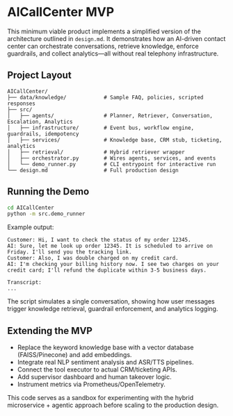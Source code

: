 # AICallCenter MVP

This minimum viable product implements a simplified version of the architecture outlined in `design.md`. It demonstrates how an AI-driven contact center can orchestrate conversations, retrieve knowledge, enforce guardrails, and collect analytics—all without real telephony infrastructure.

## Project Layout

```
AICallCenter/
├── data/knowledge/            # Sample FAQ, policies, scripted responses
├── src/
│   ├── agents/                # Planner, Retriever, Conversation, Escalation, Analytics
│   ├── infrastructure/        # Event bus, workflow engine, guardrails, idempotency
│   ├── services/              # Knowledge base, CRM stub, ticketing, analytics
│   ├── retrieval/             # Hybrid retriever wrapper
│   ├── orchestrator.py        # Wires agents, services, and events
│   └── demo_runner.py         # CLI entrypoint for interactive run
└── design.md                  # Full production design
```

## Running the Demo

```bash
cd AICallCenter
python -m src.demo_runner
```

Example output:

```
Customer: Hi, I want to check the status of my order 12345.
AI: Sure, let me look up order 12345. It is scheduled to arrive on Friday. I'll send you the tracking link.
Customer: Also, I was double charged on my credit card.
AI: I'm checking your billing history now. I see two charges on your credit card; I'll refund the duplicate within 3-5 business days.

Transcript:
...
```

The script simulates a single conversation, showing how user messages trigger knowledge retrieval, guardrail enforcement, and analytics logging.

## Extending the MVP
- Replace the keyword knowledge base with a vector database (FAISS/Pinecone) and add embeddings.
- Integrate real NLP sentiment analysis and ASR/TTS pipelines.
- Connect the tool executor to actual CRM/ticketing APIs.
- Add supervisor dashboard and human takeover logic.
- Instrument metrics via Prometheus/OpenTelemetry.

This code serves as a sandbox for experimenting with the hybrid microservice + agentic approach before scaling to the production design.

